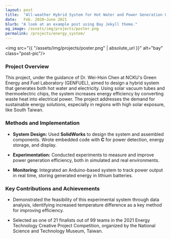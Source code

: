 ```yaml
---
layout: post
title:  "All-weather Hybrid System for Hot Water and Power Generation Using Solar Vacuum Tubes and Thermoelectric Chips"
date:   Feb. 2020–June 2021
blurb: "A look at an example post using Bay Jekyll theme."
og_image: /assets/img/projects/poster.png
permalink: /projects/energy_system/
---
```


<img src="{{ "/assets/img/projects/poster.png" | absolute_url }}" alt="bay" class="post-pic"/>
<br />



### Project Overview
This project, under the guidance of Dr. Wei-Hsin Chen at NCKU's Green Energy and Fuel Laboratory (GENFUEL), aimed to design a hybrid system that generates both hot water and electricity. Using solar vacuum tubes and thermoelectric chips, the system increases energy efficiency by converting waste heat into electrical power. The project addresses the demand for sustainable energy solutions, especially in regions with high solar exposure, like South Taiwan.



### Methods and Implementation
*  **System Design:** Used **SolidWorks** to design the system and assembled components. Wrote embedded code with **C** for power detection, energy storage, and display.

* **Experimentation:** Conducted experiments to measure and improve power generation efficiency, both in simulated and real environments.

* **Monitoring:** Integrated an Arduino-based system to track power output in real time, storing generated energy in lithium batteries.

### Key Contributions and Achievements

* Demonstrated the feasibility of this experimental system through data analysis, identifying increased temperature difference as a key method for improving efficiency.

* Selected as one of 21 finalists out of 99 teams in the 2021 Energy Technology Creative Project Competition, organized by the National Science and Technology Museum, Taiwan.



